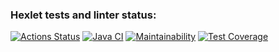 ### Hexlet tests and linter status:
[![Actions Status](https://github.com/Oleg995/java-project-lvl3/workflows/hexlet-check/badge.svg)](https://github.com/Oleg995/java-project-lvl3/actions)
[![Java CI](https://github.com/Oleg995/java-project-lvl3/workflows/Java%20CI/badge.svg)](https://github.com/Oleg995/java-project-lvl3/actions)
[![Maintainability](https://api.codeclimate.com/v1/badges/852f4ad606f169238f62/maintainability)](https://codeclimate.com/github/Oleg995/java-project-lvl3/maintainability)
[![Test Coverage](https://api.codeclimate.com/v1/badges/852f4ad606f169238f62/test_coverage)](https://codeclimate.com/github/Oleg995/java-project-lvl3/test_coverage)

